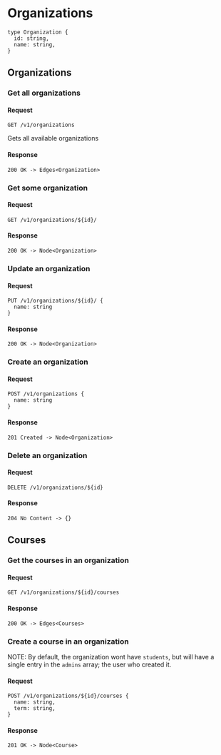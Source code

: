 
# Organizations

    type Organization {
      id: string,
      name: string,
    }

## Organizations

### Get all organizations
#### Request

    GET /v1/organizations

Gets all available organizations

#### Response

    200 OK -> Edges<Organization>

### Get some organization
#### Request

    GET /v1/organizations/${id}/

#### Response

    200 OK -> Node<Organization>


### Update an organization
#### Request

    PUT /v1/organizations/${id}/ {
      name: string
    }

#### Response

    200 OK -> Node<Organization>

### Create an organization
#### Request

    POST /v1/organizations {
      name: string
    }

#### Response

    201 Created -> Node<Organization>

### Delete an organization
#### Request

    DELETE /v1/organizations/${id}

#### Response

    204 No Content -> {}

## Courses


### Get the courses in an organization
#### Request

    GET /v1/organizations/${id}/courses

#### Response

    200 OK -> Edges<Courses>

### Create a course in an organization

NOTE: By default, the organization wont have `students`, but will have a single entry in the `admins` array; the user who created it.

#### Request

    POST /v1/organizations/${id}/courses {
      name: string,
      term: string,
    }

#### Response

    201 OK -> Node<Course>
